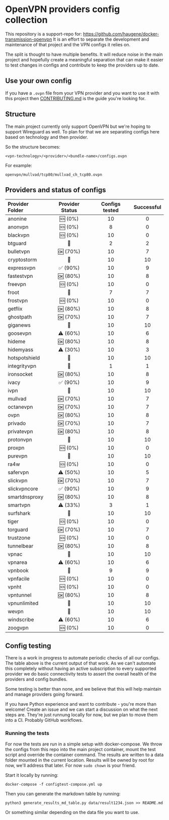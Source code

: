 # OpenVPN providers config collection

This repository is a support-repo for: https://github.com/haugene/docker-transmission-openvpn
It is an effort to separate the development and maintenance of that project and the
VPN configs it relies on.

The split is thought to have multiple benefits. It will reduce noise in the main project and
hopefully create a meaningful separation that can make it easier to test changes in configs and contribute to keep the providers up to date.

## Use your own config

If you have a `.ovpn` file from your VPN provider and you want to use it with this project
then [CONTRIBUTING.md](CONTRIBUTING.md) is the guide you're looking for.

## Structure

The main project currently only support OpenVPN but we're hoping to support Wireguard as well.
To plan for that we are separating configs here based on technology and then provider.

So the structure becomes:
```
<vpn-technology>/<provider>/<bundle-name>/configs.ovpn
```

For example:
```
openvpn/mullvad/tcp80/mullvad_ch_tcp80.ovpn
```

## Providers and status of configs

| Provider Folder | Provider Status | Configs tested | Successful |
| :-------------- | :-------------: | :------------: | :--------: |
| anonine | :sos: (0%) | 10 | 0 |
| anonvpn | :sos: (0%) | 8 | 0 |
| blackvpn | :sos: (0%) | 10 | 0 |
| btguard | :100: | 2 | 2 |
| bulletvpn | :ok: (70%) | 10 | 7 |
| cryptostorm | :100: | 10 | 10 |
| expressvpn | :white_check_mark: (90%) | 10 | 9 |
| fastestvpn | :ok: (80%) | 10 | 8 |
| freevpn | :sos: (0%) | 10 | 0 |
| froot | :100: | 7 | 7 |
| frostvpn | :sos: (0%) | 10 | 0 |
| getflix | :ok: (80%) | 10 | 8 |
| ghostpath | :ok: (70%) | 10 | 7 |
| giganews | :100: | 10 | 10 |
| goosevpn | :warning: (60%) | 10 | 6 |
| hideme | :ok: (80%) | 10 | 8 |
| hidemyass | :warning: (30%) | 10 | 3 |
| hotspotshield | :100: | 10 | 10 |
| integrityvpn | :100: | 1 | 1 |
| ironsocket | :ok: (80%) | 10 | 8 |
| ivacy | :white_check_mark: (90%) | 10 | 9 |
| ivpn | :100: | 10 | 10 |
| mullvad | :ok: (70%) | 10 | 7 |
| octanevpn | :ok: (70%) | 10 | 7 |
| ovpn | :ok: (80%) | 10 | 8 |
| privado | :ok: (70%) | 10 | 7 |
| privatevpn | :ok: (80%) | 10 | 8 |
| protonvpn | :100: | 10 | 10 |
| proxpn | :sos: (0%) | 10 | 0 |
| purevpn | :100: | 10 | 10 |
| ra4w | :sos: (0%) | 10 | 0 |
| safervpn | :warning: (50%) | 10 | 5 |
| slickvpn | :ok: (70%) | 10 | 7 |
| slickvpncore | :white_check_mark: (90%) | 10 | 9 |
| smartdnsproxy | :ok: (80%) | 10 | 8 |
| smartvpn | :warning: (33%) | 3 | 1 |
| surfshark | :100: | 10 | 10 |
| tiger | :sos: (0%) | 10 | 0 |
| torguard | :ok: (70%) | 10 | 7 |
| trustzone | :sos: (0%) | 10 | 0 |
| tunnelbear | :ok: (80%) | 10 | 8 |
| vpnac | :100: | 10 | 10 |
| vpnarea | :warning: (60%) | 10 | 6 |
| vpnbook | :100: | 9 | 9 |
| vpnfacile | :sos: (0%) | 10 | 0 |
| vpnht | :sos: (0%) | 10 | 0 |
| vpntunnel | :ok: (80%) | 10 | 8 |
| vpnunlimited | :100: | 10 | 10 |
| wevpn | :100: | 10 | 10 |
| windscribe | :warning: (60%) | 10 | 6 |
| zoogvpn | :sos: (0%) | 10 | 0 |


## Config testing

There is a work in progress to automate periodic checks of all our configs. The table above is the current
output of that work. As we can't automate this completely without having an active subscription to every supported
provider we do basic connectivity tests to assert the overall health of the providers and config bundles.

Some testing is better than none, and we believe that this will help maintain and manage providers going forward.

If you have Python experience and want to contribute - you're more than welcome! Create an issue and we can
start a discussion on what the next steps are. They're just runnung locally for now, but we plan
to move them into a CI. Probably GitHub workflows.

### Running the tests

For now the tests are run in a simple setup with docker-compose. We throw the configs from this repo into
the main project container, mount the test script and override the container command.
The results are written to a data folder mounted in the current location. Results will be owned by root for now,
we'll address that later. For now `sudo chown` is your friend.

Start it locally by running:
```
docker-compose -f configtest-compose.yml up
```
Then you can generate the markdown table by running:
```
python3 generate_results_md_table.py data/result1234.json >> README.md
```
Or something similar depending on the data file you want to use.

